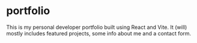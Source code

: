 # portfolio
This is my personal developer portfolio built using React and Vite. 
It (will) mostly includes featured projects, some info about me and a contact form.